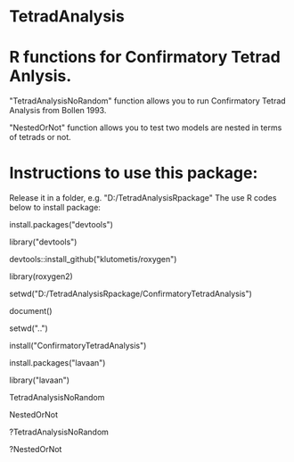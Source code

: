 # TetradAnalysis
# R functions for Confirmatory Tetrad Anlysis.

"TetradAnalysisNoRandom" function allows you to run Confirmatory Tetrad Analysis from Bollen 1993.

"NestedOrNot" function allows you to test two models are nested in terms of tetrads or not.

# Instructions to use this package:
Release it in a folder, e.g. "D:/TetradAnalysisRpackage"
The use R codes below to install package:

install.packages("devtools")

library("devtools")

devtools::install_github("klutometis/roxygen")

library(roxygen2)

setwd("D:/TetradAnalysisRpackage/ConfirmatoryTetradAnalysis")

document()

setwd("..")

install("ConfirmatoryTetradAnalysis")

install.packages("lavaan")

library("lavaan")

TetradAnalysisNoRandom

NestedOrNot

?TetradAnalysisNoRandom

?NestedOrNot

